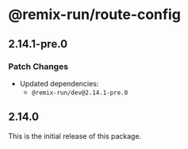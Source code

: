 # @remix-run/route-config

## 2.14.1-pre.0

### Patch Changes

- Updated dependencies:
  - `@remix-run/dev@2.14.1-pre.0`

## 2.14.0

This is the initial release of this package.
